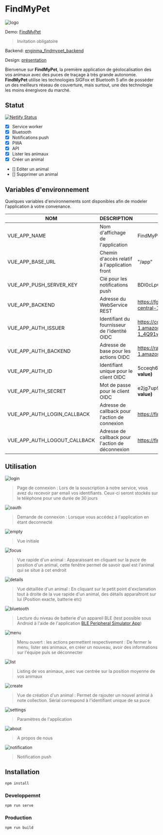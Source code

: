 # FindMyPet

![logo](./docs/img/logo.jpg)

Demo: [FindMyPet](https://www.30millionsdamis.fr/uploads/pics/conseils-erreurs-chat-1171.jpg)
> Invitation obligatoire

Backend: [enginma_findmypet_backend](https://github.com/averdier/enigma_findmypet_backend)

Design: [présentation](./docs/desgin.pptx)

Bienvenue sur **FindMyPet**, la première application de géolocalisation des vos animaux avec des puces de traçage à très grande autonomie. **FindMyPet** utilise les technologies SIGFox et Bluetooth 5 afin de posséder un des meilleurs réseau de couverture, mais surtout, une des technologie les moins énergivore du marché.

## Statut

[![Netlify Status](https://api.netlify.com/api/v1/badges/d23f25a4-6cf9-4d46-a57a-8b115c9b53f1/deploy-status)](https://app.netlify.com/sites/findmypet/deploys)

- [x] Service worker
- [x] Bluetooth
- [x] Notifications push
- [x] PWA
- [x] API
- [x] Lister les animaux
- [x] Créer un animal
- [] Editer un animal
- [] Supprimer un animal

## Variables d'environnement

Quelques variables d'environnements sont disponibles afin de modeler l'application à votre convenance.

|NOM|DESCRIPTION|Exemple|
|----------------|-------------------------------|-----------------------------|
|VUE_APP_NAME|Nom d'affichage de l'application|FindMyPet|
|VUE_APP_BASE_URL|Chemin d'accès relatif à l'application front|"/app"|
|VUE_APP_PUSH_SERVER_KEY|Clé pour les notifications push|BDl0cLpGC_-qNSrk-jbT0|
|VUE_APP_BACKEND|Adresse du WebService REST|https://fgmzkcbaka.execute-api.eu-central-1.amazonaws.com/dev/api|
|VUE_APP_AUTH_ISSUER|Identifiant du fournisseur de l'identité OIDC|https://cognito-idp.eu-central-1.amazonaws.com/eu-central-1_4Q91wIB8X|
|VUE_APP_AUTH_BACKEND|Adresse de base pour les actions OIDC|https://rastadev.auth.eu-central-1.amazoncognito.com|
|VUE_APP_AUTH_ID|Identifiant unique pour le client OIDC|5cceqh6ihehe2121r6k9nbu5r **(fake value)**|
|VUE_APP_AUTH_SECRET|Mot de passe pour le client OIDC|e2jg7up9vp4hei68jcondq8t9gpk **(fake value)**|
|VUE_APP_AUTH_LOGIN_CALLBACK|Adresse de callback pour l'action de connexion|https://findmypet.netlify.com/oidc/login
|VUE_APP_AUTH_LOGOUT_CALLBACK|Adresse de callback pour l'action de déconnexion|https://findmypet.netlify.com/oidc/logout|

## Utilisation

![login](./docs/img/login.jpg)
> Page de connexion : Lors de la souscription à notre service, vous avez du recevoir par email vos identifiants. Ceux-ci seront stockés sur le téléphone pour une durée de 30 jours


![oauth](./docs/img/oauth.jpg)
> Demande de connexion : Lorsque vous accédez à l'application en étant deconnecté 


![empty](./docs/img/empty.jpg)
> Vue initiale


![focus](./docs/img/focus.jpg)
> Vue rapide d'un animal : Apparaissant en cliquant sur la puce de position d'un animal, cette fenêtre permet de savoir quel est l'animal qui se situe à cet endroit


![details](./docs/img/details.jpg)
> Vue détaillée d'un animal : En cliquant sur le petit point d'exclamation tout à droite de la vue rapide d'un animal, des détails apparaîtront sur lui (Position exacte, batterie etc)


![bluetooth](./docs/img/bluetooth.jpg)
> Lecture du niveau de batterie d'un appareil BLE (test possible sous Android à l'aide de l'application [BLE Peripheral Simulator App](https://play.google.com/store/apps/details?id=io.github.webbluetoothcg.bletestperipheral))


![menu](./docs/img/menu.jpg)
> Menu ouvert : les actions permettent respectivement : De fermer le menu, lister ses animaux, en créer un nouveau, avoir des informations sur l'équipe puis se déconnecter


![list](./docs/img/list.jpg)
> Listing de vos animaux, avec vue centrée sur la position moyenne de vos animaux


![create](./docs/img/create.jpg)
> Vue de création d'un animal : Permet de rajouter un nouvel animal à note collection. Sérial correspond à l'identifiant unique de sa puce


![settings](./docs/img/settings.jpg)
> Paramètres de l'application


![about](./docs/img/about.jpg)
> A propos de nous

![notification](./docs/img/notification.jpg)
> Notification push

## Installation
```
npm install
```

### Developpemnt
```
npm run serve
```

### Production
```
npm run build
```
